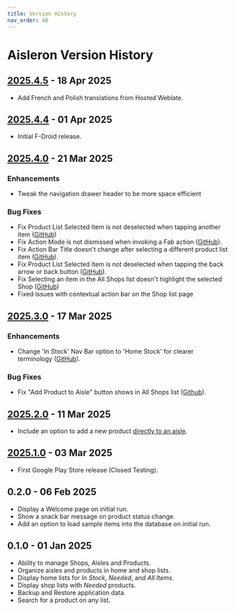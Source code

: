 ```yaml
---
title: Version History
nav_order: 40
---
```


# Aisleron Version History

## [2025.4.5](https://github.com/aisleron/aisleron/releases/tag/v2025.4.5) - 18 Apr 2025

* Add French and Polish translations from Hosted Weblate.

## [2025.4.4](https://github.com/aisleron/aisleron/releases/tag/v2025.4.4) - 01 Apr 2025

* Initial F-Droid release.

## [2025.4.0](https://github.com/aisleron/aisleron/releases/tag/v2025.4.0) - 21 Mar 2025

### Enhancements

* Tweak the navigation drawer header to be more space efficient

### Bug Fixes

* Fix Product List Selected Item is not deselected when tapping another item ([GitHub](https://github.com/aisleron/aisleron/issues/3))
* Fix Action Mode is not dismissed when invoking a Fab action ([GitHub](https://github.com/aisleron/aisleron/issues/7)).
* Fix Action Bar Title doesn't change after selecting a different product list item ([GitHub](https://github.com/aisleron/aisleron/issues/5)).
* Fix Product List Selected Item is not deselected when tapping the back arrow or back button ([GitHub](https://github.com/aisleron/aisleron/issues/4)).
* Fix Selecting an item in the All Shops list doesn't highlight the selected Shop ([GitHub](https://github.com/aisleron/aisleron/issues/6))
* Fixed issues with contextual action bar on the Shop list page

## [2025.3.0](https://github.com/aisleron/aisleron/releases/tag/v2025.3.0) - 17 Mar 2025

### Enhancements

* Change 'In Stock' Nav Bar option to 'Home Stock' for clearer terminology ([GitHub](https://github.com/aisleron/aisleron/issues/1)).

### Bug Fixes

* Fix "Add Product to Aisle" button shows in All Shops list ([Github](https://github.com/aisleron/aisleron/issues/2)).


## [2025.2.0](https://github.com/aisleron/aisleron/releases/tag/v2025.2.0) - 11 Mar 2025 
* Include an option to add a new product [directly to an aisle](/docs/documentation/manage-aisles#add-a-product-to-an-aisle).

## [2025.1.0](https://github.com/aisleron/aisleron/releases/tag/v2025.1.0) - 03 Mar 2025  
* First Google Play Store release (Closed Testing).

## 0.2.0 - 06 Feb 2025
* Display a Welcome page on initial run.
* Show a snack bar message on product status change. 
* Add an option to load sample items into the database on initial run.

## 0.1.0 - 01 Jan 2025
* Ability to manage Shops, Aisles and Products.
* Organize aisles and products in home and shop lists.
* Display home lists for *In Stock*, *Needed*, and *All Items*.
* Display shop lists with *Needed* products.
* Backup and Restore application data.
* Search for a product on any list.